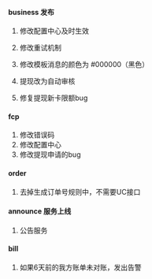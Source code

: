 #### business 发布
1. 修改配置中心及时生效
2. 修改重试机制
3. 修改模板消息的颜色为 #000000（黑色）

4. 提现改为自动审核 
5. 修复提现新卡限额bug

#### fcp 
1. 修改错误码
2. 修改配置中心
3. 修改提现申请的bug

####  order 
1. 去掉生成订单号规则中，不需要UC接口

#### announce 服务上线 
1. 公告服务

#### bill
1. 如果6天前的我方账单未对账，发出告警